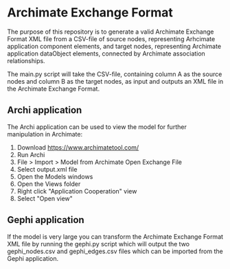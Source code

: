 # Archimate Exchange Format

The purpose of this repository is to generate a valid Archimate Exchange Format XML file from a CSV-file of source nodes, representing Arhcimate application component elements, and target nodes, representing Archimate application dataObject elements, connected by Archimate association relationships.

The main.py script will take the CSV-file, containing column A as the source nodes and column B as the target nodes, as input and outputs an XML file in the Archimate Exchange Format.

## Archi application
The Archi application can be used to view the model for further manipulation in Archimate:
1. Download https://www.archimatetool.com/
2. Run Archi
3. File > Import > Model from Archimate Open Exchange File
4. Select output.xml file
5. Open the Models windows
6. Open the Views folder
7. Right click "Application Cooperation" view
8. Select "Open view"

## Gephi application

If the model is very large you can transform the Archimate Exchange Format XML file by running the gephi.py script which will output the two gephi_nodes.csv and gephi_edges.csv files which can be imported from the Gephi application.
